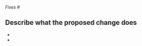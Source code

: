 <!-- PR guidance notes (you can delete this section or leave as-is after reading)
If your PR is still being drafted you should submit it as a "Draft Pull Request" or add [WIP] to your title.
Remember if you are a contributor you can set the PR type from Labels if one fits (prefix PR:), and associate your PR with the current "Project". If you can't see this stuff we'll set it up for you. -->

*Fixes #*

**Describe what the proposed change does**
-
-
-
